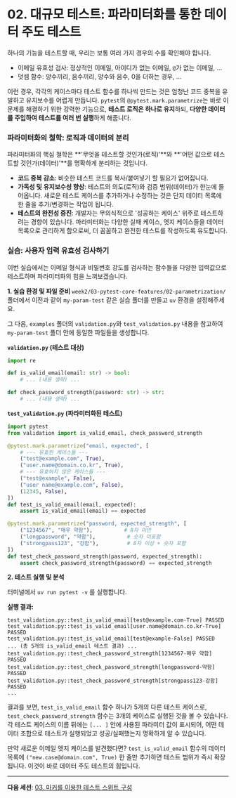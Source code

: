 # 02. 대규모 테스트: 파라미터화를 통한 데이터 주도 테스트

하나의 기능을 테스트할 때, 우리는 보통 여러 가지 경우의 수를 확인해야 합니다.
-   이메일 유효성 검사: 정상적인 이메일, 아이디가 없는 이메일, `@`가 없는 이메일, ...
-   덧셈 함수: 양수끼리, 음수끼리, 양수와 음수, 0을 더하는 경우, ...

이런 경우, 각각의 케이스마다 테스트 함수를 하나씩 만드는 것은 엄청난 코드 중복을 유발하고 유지보수를 어렵게 만듭니다. `pytest`의 `@pytest.mark.parametrize`는 바로 이 문제를 해결하기 위한 강력한 기능으로, **테스트 로직은 하나로 유지**하되, **다양한 데이터를 주입하여 테스트를 여러 번 실행**하게 해줍니다.

### 파라미터화의 철학: 로직과 데이터의 분리

파라미터화의 핵심 철학은 **'무엇을 테스트할 것인가(로직)'**와 **'어떤 값으로 테스트할 것인가(데이터)'**를 명확하게 분리하는 것입니다.

-   **코드 중복 감소**: 비슷한 테스트 코드를 복사/붙여넣기 할 필요가 없어집니다.
-   **가독성 및 유지보수성 향상**: 테스트의 의도(로직)와 검증 범위(데이터)가 한눈에 들어옵니다. 새로운 테스트 케이스를 추가하거나 수정하는 것은 단지 데이터 목록에 한 줄을 추가/변경하는 작업이 됩니다.
-   **테스트의 완전성 증진**: 개발자는 무의식적으로 '성공하는 케이스' 위주로 테스트하려는 경향이 있습니다. 파라미터화는 다양한 실패 케이스, 엣지 케이스들을 데이터 목록으로 관리하게 함으로써, 더 꼼꼼하고 완전한 테스트를 작성하도록 유도합니다.

### 실습: 사용자 입력 유효성 검사하기

이번 실습에서는 이메일 형식과 비밀번호 강도를 검사하는 함수들을 다양한 입력값으로 테스트하며 파라미터화의 힘을 느껴보겠습니다.

**1. 실습 환경 및 파일 준비**
`week2/03-pytest-core-features/02-parametrization/` 폴더에서 이전과 같이 `my-param-test` 같은 실습 폴더를 만들고 `uv` 환경을 설정해주세요.

그 다음, `examples` 폴더의 `validation.py`와 `test_validation.py` 내용을 참고하여 `my-param-test` 폴더 안에 동일한 파일들을 생성합니다.

**`validation.py` (테스트 대상)**
```python
import re

def is_valid_email(email: str) -> bool:
    # ... (내용 생략) ...

def check_password_strength(password: str) -> str:
    # ... (내용 생략) ...
```

**`test_validation.py` (파라미터화된 테스트)**
```python
import pytest
from validation import is_valid_email, check_password_strength

@pytest.mark.parametrize("email, expected", [
    # --- 유효한 케이스들 ---
    ("test@example.com", True),
    ("user.name@domain.co.kr", True),
    # --- 유효하지 않은 케이스들 ---
    ("test@example", False),
    ("user name@example.com", False),
    (12345, False),
])
def test_is_valid_email(email, expected):
    assert is_valid_email(email) == expected

@pytest.mark.parametrize("password, expected_strength", [
    ("1234567", "매우 약함"),          # 8자 미만
    ("longpassword", "약함"),          # 숫자 미포함
    ("strongpass123", "강함"),         # 8자 이상 + 숫자 포함
])
def test_check_password_strength(password, expected_strength):
    assert check_password_strength(password) == expected_strength
```

**2. 테스트 실행 및 분석**

터미널에서 `uv run pytest -v` 를 실행합니다.

**실행 결과:**
```
test_validation.py::test_is_valid_email[test@example.com-True] PASSED
test_validation.py::test_is_valid_email[user.name@domain.co.kr-True] PASSED
test_validation.py::test_is_valid_email[test@example-False] PASSED
... (총 5개의 is_valid_email 테스트 결과) ...
test_validation.py::test_check_password_strength[1234567-매우 약함] PASSED
test_validation.py::test_check_password_strength[longpassword-약함] PASSED
test_validation.py::test_check_password_strength[strongpass123-강함] PASSED
...
```

결과를 보면, `test_is_valid_email` 함수 하나가 5개의 다른 테스트 케이스로, `test_check_password_strength` 함수는 3개의 케이스로 실행된 것을 볼 수 있습니다. 각 테스트 케이스의 이름 뒤에는 `[... ]` 안에 사용된 파라미터 값이 표시되어, 어떤 데이터 조합으로 테스트가 실행되었고 성공/실패했는지 명확하게 알 수 있습니다.

만약 새로운 이메일 엣지 케이스를 발견했다면? `test_is_valid_email` 함수의 데이터 목록에 `("new.case@domain.com", True)` 한 줄만 추가하면 테스트 범위가 즉시 확장됩니다. 이것이 바로 데이터 주도 테스트의 힘입니다.

---
**다음 세션**: [03. 마커를 이용한 테스트 스위트 구성](../03-markers/README.md)
